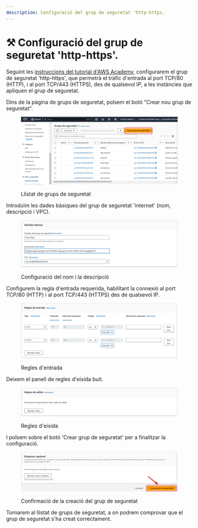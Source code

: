 ```yaml
---
description: Configuració del grup de seguretat 'http-https.
---
```


# ⚒️ Configuració del grup de seguretat 'http-https'.

Seguint les [instruccions del tutorial d'AWS Academy](https://app.gitbook.com/s/dcAEDgX05ILtqXlw2HAH/pindoles-formatives/ud05.2-02.-configuracion-del-los-grupos-de-seguridad), configurarem el grup de seguretat 'http-https', que permetrà el tràfic d'entrada al port TCP/80 (HTTP), i al port TCP/443 (HTTPS), des de qualsevol IP, a les instàncies que apliquen el grup de seguretat.&#x20;

Dins de la pàgina de grups de seguretat, polsem el botó "Crear nou grup de seguretat".

<figure><img src="../.gitbook/assets/image (158).png" alt=""><figcaption><p>Llistat de grups de seguretat</p></figcaption></figure>

Introduïm les dades bàsiques del grup de seguretat 'internet' (nom, descripció i VPC).

<figure><img src="../.gitbook/assets/image (166).png" alt=""><figcaption><p>Configuració del nom i la descripció</p></figcaption></figure>

Configurem la regla d'entrada requerida, habilitant la connexió al port TCP/80 (HTTP) i al port TCP/443 (HTTPS) des de qualsevol IP.

<figure><img src="../.gitbook/assets/image (167).png" alt=""><figcaption><p>Regles d'entrada</p></figcaption></figure>

Deixem el panell de regles d'eixida buit.

<figure><img src="../.gitbook/assets/image (165).png" alt=""><figcaption><p>Regles d'eixida</p></figcaption></figure>

I polsem sobre el botó 'Crear grup de seguretat' per a finalitzar la configuració.&#x20;

<figure><img src="../.gitbook/assets/image (162).png" alt=""><figcaption><p>Confirmació de la creació del grup de seguretat</p></figcaption></figure>

Tornarem al llistat de grups de seguretat, a on podrem comprovar que el grup de seguretat s'ha creat correctament.













